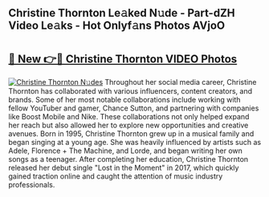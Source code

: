 ## Christine Thornton Le𝚊ked N𝚞de - Part-dZH Video Le𝚊ks - Hot Onlyf𝚊ns Photos AVjoO

# <h2><a href="http://ac26234.deff.icu/?id=Christine+Thornton">🔗 New 👉🔴 Christine Thornton VIDEO Photos</a></h2>

[![Christine Thornton N𝚞des](https://i.imgur.com/rIISA9y.gif)](http://ac26234.deff.icu/?id=Christine+Thornton)
Throughout her social media career, Christine Thornton has collaborated with various influencers, content creators, and brands. Some of her most notable collaborations include working with fellow YouTuber and gamer, Chance Sutton, and partnering with companies like Boost Mobile and Nike. These collaborations not only helped expand her reach but also allowed her to explore new opportunities and creative avenues. Born in 1995, Christine Thornton grew up in a musical family and began singing at a young age. She was heavily influenced by artists such as Adele, Florence + The Machine, and Lorde, and began writing her own songs as a teenager. After completing her education, Christine Thornton released her debut single "Lost in the Moment" in 2017, which quickly gained traction online and caught the attention of music industry professionals.
